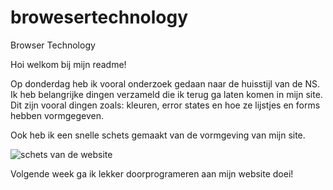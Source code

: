 # browesertechnology
Browser Technology

Hoi welkom bij mijn readme!


<!-- Week 1! -->

Op donderdag heb ik vooral onderzoek gedaan naar de huisstijl van de NS. Ik heb belangrijke dingen verzameld die ik terug ga laten komen in mijn site. 
Dit zijn vooral dingen zoals: kleuren, error states en hoe ze lijstjes en forms hebben vormgegeven. 

Ook heb ik een snelle schets gemaakt van de vormgeving van mijn site.

<img src="images/schets.HEIC" alt="schets van de website">

Volgende week ga ik lekker doorprogrameren aan mijn website doei!

